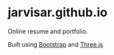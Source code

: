 # jarvisar.github.io
Online resume and portfolio.

Built using [Bootstrap](https://getbootstrap.com/) and [Three.js](https://threejs.org/)
